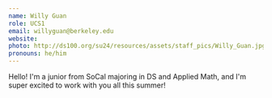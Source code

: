 ```yaml
---
name: Willy Guan
role: UCS1
email: willyguan@berkeley.edu
website: 
photo: http://ds100.org/su24/resources/assets/staff_pics/Willy_Guan.jpg
pronouns: he/him
---
```

Hello! I'm a junior from SoCal majoring in DS and Applied Math, and I'm super excited to work with you all this summer! 
